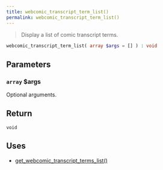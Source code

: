 ```yaml
---
title: webcomic_transcript_term_list()
permalink: webcomic_transcript_term_list()
---
```


> Display a list of comic transcript terms.

```php
webcomic_transcript_term_list( array $args = [] ) : void
```

## Parameters

### `array` $args
Optional arguments.

## Return

`void`

## Uses
- [get_webcomic_transcript_terms_list()](get_webcomic_transcript_terms_list())
